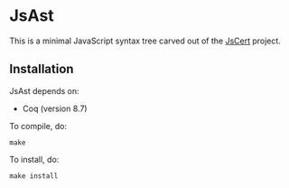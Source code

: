 # JsAst

This is a minimal JavaScript syntax tree carved out of the
[JsCert](https://github.com/jscert/jscert) project.

## Installation

JsAst depends on:
- Coq (version 8.7)

To compile, do:
```
make
```

To install, do:
```
make install
```
